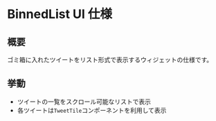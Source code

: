 # BinnedList UI 仕様

## 概要
ゴミ箱に入れたツイートをリスト形式で表示するウィジェットの仕様です。

## 挙動
- ツイートの一覧をスクロール可能なリストで表示
- 各ツイートは`TweetTile`コンポーネントを利用して表示

